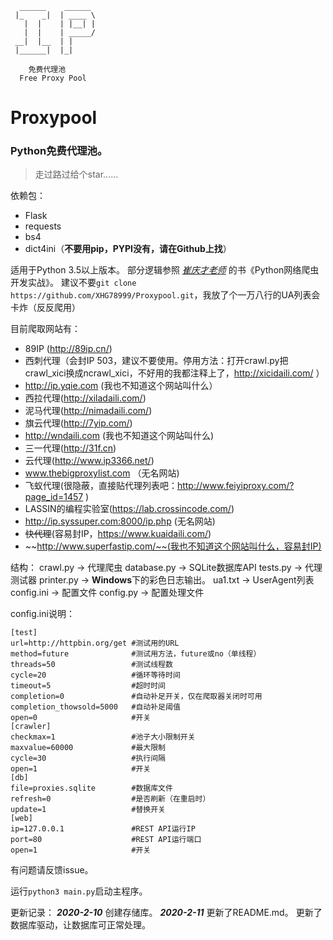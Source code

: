 ```
  ______    ______
 |_    _|  | ____ \     
   |  |    | |__| |   
   |  |    | _____/
 __|  |__  | |
 |______|  |_|

    免费代理池
  Free Proxy Pool
```
# Proxypool
### Python免费代理池。
> 走过路过给个star......

依赖包：
* Flask
* requests
* bs4
* dict4ini（**不要用pip，PYPI没有，请在Github上找**）

适用于Python 3.5以上版本。
部分逻辑参照 [*崔庆才老师*](http://cuiqingcai.com/) 的书《Python网络爬虫开发实战》。
建议不要`git clone https://github.com/XHG78999/Proxypool.git`，我放了个一万八行的UA列表会卡炸（反反爬用）

目前爬取网站有：
* 89IP (http://89ip.cn/)
* 西刺代理（会封IP 503，建议不要使用。停用方法：打开crawl.py把crawl_xici换成ncrawl_xici，不好用的我都注释上了，http://xicidaili.com/ ）
* http://ip.yqie.com (我也不知道这个网站叫什么）
* 西拉代理(http://xiladaili.com/)
* 泥马代理(http://nimadaili.com/)
* 旗云代理(http://7yip.com/)
* http://wndaili.com (我也不知道这个网站叫什么)
* 三一代理(http://31f.cn)
* 云代理(http://www.ip3366.net/)
* www.thebigproxylist.com （无名网站)
* 飞蚁代理(很隐蔽，直接贴代理列表吧：http://www.feiyiproxy.com/?page_id=1457 )
* LASSIN的编程实验室(https://lab.crossincode.com/)
* http://ip.syssuper.com:8000/ip.php (无名网站)
* ~~快代理~~(容易封IP，https://www.kuaidaili.com/)
* ~~http://www.superfastip.com/~~(我也不知道这个网站叫什么，容易封IP)

结构：
crawl.py -> 代理爬虫
database.py -> SQLite数据库API
tests.py -> 代理测试器
printer.py -> **Windows**下的彩色日志输出。
ua1.txt -> UserAgent列表
config.ini -> 配置文件
config.py -> 配置处理文件

config.ini说明：
```
[test]
url=http://httpbin.org/get #测试用的URL  
method=future              #测试用方法，future或no（单线程）
threads=50                 #测试线程数  
cycle=20                   #循环等待时间  
timeout=5                  #超时时间  
completion=0               #自动补足开关，仅在爬取器关闭时可用 
completion_thowsold=5000   #自动补足阈值  
open=0                     #开关  
[crawler]                    
checkmax=1                 #池子大小限制开关      
maxvalue=60000             #最大限制  
cycle=30                   #执行间隔  
open=1                     #开关  
[db]  
file=proxies.sqlite        #数据库文件  
refresh=0                  #是否刷新（在重启时）  
update=1                   #替换开关 
[web]
ip=127.0.0.1               #REST API运行IP  
port=80                    #REST API运行端口  
open=1                     #开关  
```

有问题请反馈issue。

运行`python3 main.py`启动主程序。

更新记录：
***2020-2-10***
    创建存储库。
***2020-2-11***
    更新了README.md。
    更新了数据库驱动，让数据库可正常处理。
    
